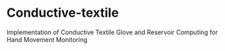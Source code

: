 # Conductive-textile
Implementation of Conductive Textile Glove and Reservoir Computing for Hand Movement Monitoring
